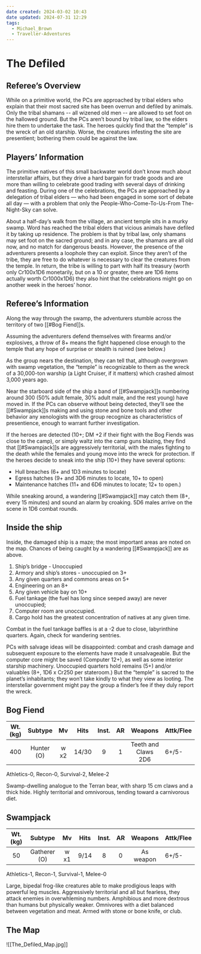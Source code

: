 ```yaml
---
date created: 2024-03-02 10:43
date updated: 2024-07-31 12:29
tags:
  - Michael_Brown
  - Traveller-Adventures
---
```


# The Defiled

## Referee’s Overview

While on a primitive world, the PCs are approached by tribal elders who explain that their most sacred site has been overrun and defiled by animals. Only the tribal shamans -- all wizened old men -- are allowed to set foot on the hallowed ground. But the PCs aren’t bound by tribal law, so the elders hire them to undertake the task. The heroes quickly find that the “temple” is the wreck of an old starship. Worse, the creatures infesting the site are presentient; bothering them could be against the law.

## Players’ Information

The primitive natives of this small backwater world don’t know much about interstellar affairs, but they drive a hard bargain for trade goods and are more than willing to celebrate good trading with several days of drinking and feasting. During one of the celebrations, the PCs are approached by a delegation of tribal elders — who had been engaged in some sort of debate all day — with a problem that only the People-Who-Come-To-Us-From The-Night-Sky can solve.

About a half-day’s walk from the village, an ancient temple sits in a murky swamp. Word has reached the tribal elders that vicious animals have defiled it by taking up residence. The problem is that by tribal law, only shamans may set foot on the sacred ground; and in any case, the shamans are all old now, and no match for dangerous beasts. However, the presence of the adventurers presents a loophole they can exploit. Since they aren’t of the tribe, they are free to do whatever is necessary to clear the creatures from the temple. In return, the tribe is willing to part with half its treasury (worth only Cr100x1D6 monetarily, but on a 10 or greater, there are 1D6 items actually worth Cr1000x1D6) they also hint that the celebrations might go on another week in the heroes’ honor.

## Referee’s Information

Along the way through the swamp, the adventurers stumble across the territory of two [[#Bog Fiend]]s.

Assuming the adventurers defend themselves with firearms and/or explosives, a throw of 8+ means the fight happened close enough to the temple that any hope of surprise or stealth is ruined (see below.)

As the group nears the destination, they can tell that, although overgrown with swamp vegetation, the “temple” is recognizable to them as the wreck of a 30,000-ton warship (a Light Cruiser, if it matters) which crashed almost 3,000 years ago.

Near the starboard side of the ship a band of [[#Swampjack]]s numbering around 300 (50% adult female, 30% adult male, and the rest young) have moved in. If the PCs can observe without being detected, they’ll see the [[#Swampjack]]s making and using stone and bone tools and other behavior any xenologists with the group recognize as characteristics of presentience, enough to warrant further investigation.

If the heroes are detected (10+; DM +2 if their fight with the Bog Fiends was close to the camp), or simply waltz into the camp guns blazing, they find that [[#Swampjack]]s are aggressively territorial, with the males fighting to the death while the females and young move into the wreck for protection. If the heroes decide to sneak into the ship (10+) they have several options:

- Hull breaches (6+ and 1D3 minutes to locate)
- Egress hatches (9+ and 3D6 minutes to locate, 10+ to open)
- Maintenance hatches (11+ and 6D6 minutes to locate; 12+ to open.)

While sneaking around, a wandering [[#Swampjack]] may catch them (8+, every 15 minutes) and sound an alarm by croaking. 5D6 males arrive on the scene in 1D6 combat rounds.

## Inside the ship

Inside, the damaged ship is a maze; the most important areas are noted on the map. Chances of being caught by a wandering [[#Swampjack]] are as above.

1. Ship’s bridge - Unoccupied
2. Armory and ship’s stores - unoccupied on 3+
3. Any given quarters and commons areas on 5+
4. Engineering on an 8+
5. Any given vehicle bay on 10+
6. Fuel tankage (the fuel has long since seeped away) are never unoccupied;
7. Computer room are unoccupied.
8. Cargo hold has the greatest concentration of natives at any given time.

Combat in the fuel tankage baffles is at a -2 due to close, labyrinthine quarters. Again, check for wandering sentries.

PCs with salvage ideas will be disappointed: combat and crash damage and subsequent exposure to the elements have made it unsalvageable. But the computer core might be saved (Computer 12+), as well as some interior starship machinery. Unoccupied quarters hold remains (5+) and/or valuables (8+, 1D6 x Cr250 per stateroom.) But the “temple” is sacred to the planet’s inhabitants; they won’t take kindly to what they view as looting. The interstellar government might pay the group a finder’s fee if they duly report the wreck.

## Bog Fiend

| Wt. (kg) |   Subtype  |  Mv  |  Hits | Inst. |  AR |         Weapons         | Attk/Flee |
| :------: | :--------: | :--: | :---: | :---: | :-: | :---------------------: | --------- |
|    400   | Hunter (O) | w x2 | 14/30 |   9   |  1  | Teeth and Claws<br/>2D6 | 6+/5-     |

Athletics-0, Recon-0, Survival-2, Melee-2

Swamp-dwelling analogue to the Terran bear, with sharp 15 cm claws and a thick hide. Highly territorial and omnivorous, tending toward a carnivorous diet.

## Swampjack

| Wt. (kg) |    Subtype   |  Mv  | Hits | Inst. |  AR |  Weapons  | Attk/Flee |
| :------: | :----------: | :--: | :--: | :---: | :-: | :-------: | --------- |
|    50    | Gatherer (O) | w x1 | 9/14 |   8   |  0  | As weapon | 6+/5-     |

Athletics-1, Recon-1, Survival-1, Melee-0

Large, bipedal frog-like creatures able to make prodigious leaps with powerful leg muscles. Aggressively territorial and all but fearless, they attack enemies in overwhleming numbers. Amphibious and more dextrous than humans but physically weaker. Omnivores with a diet balanced between vegetation and meat. Armed with stone or bone knife, or club.

## The Map

![[The_Defiled_Map.jpg]]
